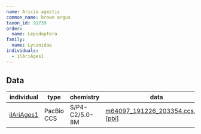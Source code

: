 ```yaml
---
name: Aricia agestis
common_name: brown argus
taxon_id: 91739
order:
  name: Lepidoptera
family:
  name: Lycanidae
individuals:
  - ilAriAges1
---
```


## Data

| individual | type       | chemistry      | data |
| ---------- | ---------- | -------------- | ---- |
| [ilAriAges1](../individuals/ilAriAges1.md) | PacBio CCS | S/P4-C2/5.0-8M | [m64097_191226_203354.ccs.bam](https://darwin.cog.sanger.ac.uk/insects/Aricia_agestis/ilAriAges1/genomic_data/pacbio/m64097_191226_203354.ccs.bam) [[pbi](https://darwin.cog.sanger.ac.uk/insects/Aricia_agestis/ilAriAges1/genomic_data/pacbio/m64097_191226_203354.ccs.bam.pbi)]|
